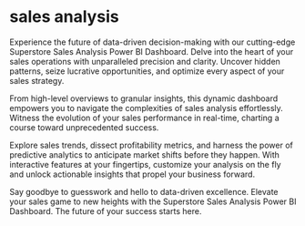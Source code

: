 # sales analysis
Experience the future of data-driven decision-making with our cutting-edge Superstore Sales Analysis Power BI Dashboard. Delve into the heart of your sales operations with unparalleled precision and clarity. Uncover hidden patterns, seize lucrative opportunities, and optimize every aspect of your sales strategy.

From high-level overviews to granular insights, this dynamic dashboard empowers you to navigate the complexities of sales analysis effortlessly. Witness the evolution of your sales performance in real-time, charting a course toward unprecedented success.

Explore sales trends, dissect profitability metrics, and harness the power of predictive analytics to anticipate market shifts before they happen. With interactive features at your fingertips, customize your analysis on the fly and unlock actionable insights that propel your business forward.

Say goodbye to guesswork and hello to data-driven excellence. Elevate your sales game to new heights with the Superstore Sales Analysis Power BI Dashboard. The future of your success starts here.
